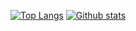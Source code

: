 
[![Top Langs](https://github-readme-stats.vercel.app/api/top-langs/?username=tboltondev&layout=compact&theme=tokyonight&hide_border=true&langs_count=6)](https://github.com/tboltondev)
[![Github stats](https://github-readme-stats.vercel.app/api?username=tboltondev&theme=tokyonight&hide_border=true&line_height=20&show_icons=true&hide_rank=true)](https://github.com/tboltondev)
